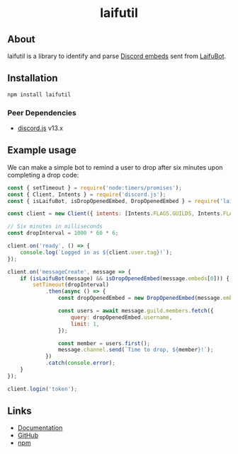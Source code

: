 <h1 align="center">laifutil</h1>

## About
laifutil is a library to identify and parse [Discord embeds](https://discord.js.org/#/docs/discord.js/13.8.0/class/MessageEmbed) sent from [LaifuBot](https://laifubot.fandom.com/wiki/Laifubot_Wiki).

## Installation
```sh
npm install laifutil
```

### Peer Dependencies
- [discord.js](https://discord.js.org/#/) v13.x

## Example usage

We can make a simple bot to remind a user to drop after six minutes upon completing a drop code:

```js
const { setTimeout } = require('node:timers/promises');
const { Client, Intents } = require('discord.js');
const { isLaifuBot, isDropOpenedEmbed, DropOpenedEmbed } = require('laifutil');

const client = new Client({ intents: [Intents.FLAGS.GUILDS, Intents.FLAGS.GUILD_MESSAGES] });

// Six minutes in milliseconds
const dropInterval = 1000 * 60 * 6;

client.on('ready', () => {
    console.log(`Logged in as ${client.user.tag}!`);
});

client.on('messageCreate', message => {
    if (isLaifuBot(message) && isDropOpenedEmbed(message.embeds[0])) {
        setTimeout(dropInterval)
            .then(async () => {
                const dropOpenedEmbed = new DropOpenedEmbed(message.embeds[0]);

                const users = await message.guild.members.fetch({
                    query: dropOpenedEmbed.username,
                    limit: 1,
                });

                const member = users.first();
                message.channel.send(`Time to drop, ${member}!`);
            })
            .catch(console.error);
    }
});

client.login('token');
```

## Links
- [Documentation](https://minidomo.github.io/laifutil/docs/)
- [GitHub](https://github.com/minidomo/laifutil)
- [npm]()

